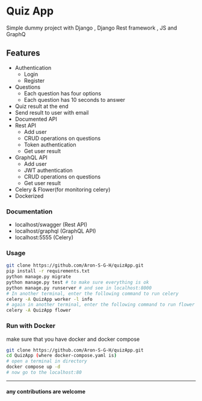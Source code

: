 # Quiz App
Simple dummy project with Django , Django Rest framework , JS and GraphQ
## Features
- Authentication
  - Login
  - Register
- Questions
  - Each question has four options
  - Each question has 10 seconds to answer
- Quiz result at the end
- Send result to user with email
- Documented API
- Rest API
  - Add user
  - CRUD operations on questions
  - Token authentication
  - Get user result
- GraphQL API
  - Add user
  - JWT authentication
  - CRUD operations on questions
  - Get user result
- Celery & Flower(for monitoring celery)
- Dockerized

### Documentation
- localhost/swagger (Rest API)
- localhost/graphql (GraphQL API)
- localhost:5555 (Celery)

### Usage
```bash
git clone https://github.com/Aron-S-G-H/quizApp.git
pip install -r requirements.txt
python manage.py migrate
python manage.py test # to make sure everything is ok
python manage.py runserver # and see in localhost:8000
# In another terminal, enter the following command to run celery
celery -A QuizApp worker -l info
# again in another terminal, enter the following command to run flower
celery -A QuizApp flower
```
### Run with Docker
make sure that you have docker and docker compose
```bash
git clone https://github.com/Aron-S-G-H/quizApp.git
cd QuizApp (where docker-compose.yaml is)
# open a terminal in directory
docker compose up -d
# now go to the localhost:80
```

---
#### any contributions are welcome
